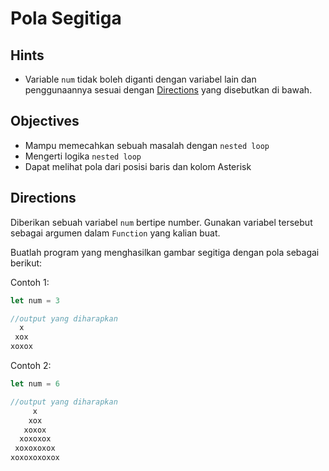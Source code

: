 # Pola Segitiga

## Hints
- Variable `num` tidak boleh diganti dengan variabel lain dan penggunaannya sesuai dengan [Directions](#directions) yang disebutkan di bawah.

## Objectives
- Mampu memecahkan sebuah masalah dengan `nested loop`
- Mengerti logika `nested loop`
- Dapat melihat pola dari posisi baris dan kolom Asterisk

## Directions
Diberikan sebuah variabel `num` bertipe number. Gunakan variabel tersebut sebagai argumen dalam `Function` yang kalian buat.

Buatlah program yang menghasilkan gambar segitiga dengan pola sebagai berikut:

Contoh 1:
```jsx
let num = 3

//output yang diharapkan
  x
 xox
xoxox
```

Contoh 2:
```jsx
let num = 6

//output yang diharapkan
     x
    xox
   xoxox
  xoxoxox
 xoxoxoxox
xoxoxoxoxox
```
